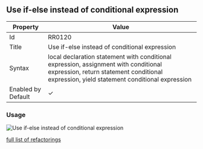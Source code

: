 ## Use if\-else instead of conditional expression

| Property           | Value                                                                                                                                                                            |
| ------------------ | -------------------------------------------------------------------------------------------------------------------------------------------------------------------------------- |
| Id                 | RR0120                                                                                                                                                                           |
| Title              | Use if\-else instead of conditional expression                                                                                                                                   |
| Syntax             | local declaration statement with conditional expression, assignment with conditional expression, return statement conditional expression, yield statement conditional expression |
| Enabled by Default | &#x2713;                                                                                                                                                                         |

### Usage

![Use if\-else instead of conditional expression](../../images/refactorings/UseIfElseInsteadOfConditionalExpression.png)

[full list of refactorings](Refactorings.md)